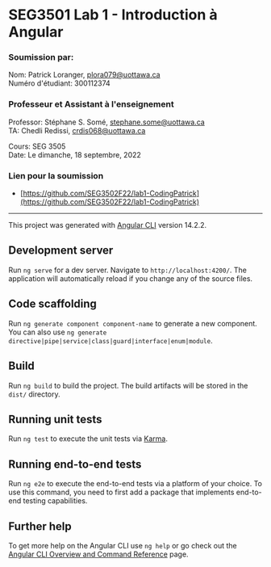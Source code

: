 # SEG3501 Lab 1 - Introduction à Angular

### Soumission par:

Nom: Patrick Loranger, plora079@uottawa.ca<br>
Numéro d'étudiant: 300112374<br>

### Professeur et Assistant à l'enseignement

Professor: Stéphane S. Somé, stephane.some@uottawa.ca<br>
TA: Chedli Redissi, crdis068@uottawa.ca<br>

Cours: SEG 3505<br>
Date: Le dimanche, 18 septembre, 2022<br>

### Lien pour la soumission 

* [https://github.com/SEG3502F22/lab1-CodingPatrick](https://github.com/SEG3502F22/lab1-CodingPatrick)

---
This project was generated with [Angular CLI](https://github.com/angular/angular-cli) version 14.2.2.

## Development server

Run `ng serve` for a dev server. Navigate to `http://localhost:4200/`. The application will automatically reload if you change any of the source files.

## Code scaffolding

Run `ng generate component component-name` to generate a new component. You can also use `ng generate directive|pipe|service|class|guard|interface|enum|module`.

## Build

Run `ng build` to build the project. The build artifacts will be stored in the `dist/` directory.

## Running unit tests

Run `ng test` to execute the unit tests via [Karma](https://karma-runner.github.io).

## Running end-to-end tests

Run `ng e2e` to execute the end-to-end tests via a platform of your choice. To use this command, you need to first add a package that implements end-to-end testing capabilities.

## Further help

To get more help on the Angular CLI use `ng help` or go check out the [Angular CLI Overview and Command Reference](https://angular.io/cli) page.
